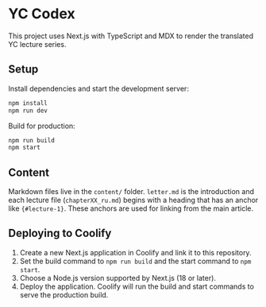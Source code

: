 # YC Codex

This project uses Next.js with TypeScript and MDX to render the translated YC lecture series.

## Setup

Install dependencies and start the development server:

```bash
npm install
npm run dev
```

Build for production:

```bash
npm run build
npm start
```

## Content

Markdown files live in the `content/` folder. `letter.md` is the introduction and each lecture file (`chapterXX_ru.md`) begins with a heading that has an anchor like `{#lecture-1}`. These anchors are used for linking from the main article.

## Deploying to Coolify

1. Create a new Next.js application in Coolify and link it to this repository.
2. Set the build command to `npm run build` and the start command to `npm start`.
3. Choose a Node.js version supported by Next.js (18 or later).
4. Deploy the application. Coolify will run the build and start commands to serve the production build.
